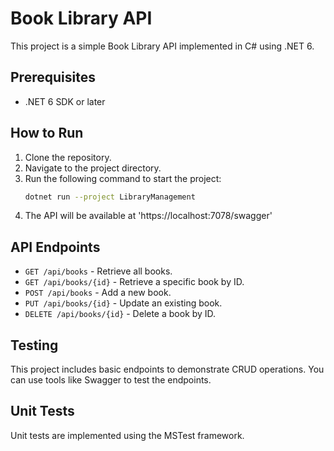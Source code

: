 # Book Library API
This project is a simple Book Library API implemented in C# using .NET 6.

## Prerequisites
- .NET 6 SDK or later

## How to Run
1. Clone the repository.
2. Navigate to the project directory.
3. Run the following command to start the project:
   ```sh
   dotnet run --project LibraryManagement
   ```
4. The API will be available at 'https://localhost:7078/swagger'

## API Endpoints
- `GET /api/books` - Retrieve all books.
- `GET /api/books/{id}` - Retrieve a specific book by ID.
- `POST /api/books` - Add a new book.
- `PUT /api/books/{id}` - Update an existing book.
- `DELETE /api/books/{id}` - Delete a book by ID.

## Testing
This project includes basic endpoints to demonstrate CRUD operations. You can use tools like Swagger to test the endpoints.

## Unit Tests
Unit tests are implemented using the MSTest framework.
